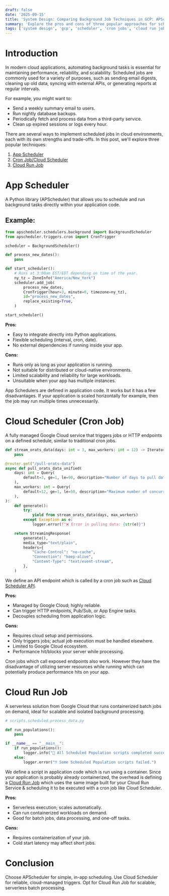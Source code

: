 ```yaml
---
draft: false
date: '2025-09-15'
title: 'System Design: Comparing Background Job Techniques in GCP: APScheduler, Cloud Scheduler, and Cloud Run Jobs'
summary: 'Explore the pros and cons of three popular approaches for scheduling and running background jobs in Google Cloud: APScheduler, Cloud Scheduler, and Cloud Run Jobs.'
tags: ['system design', 'gcp', 'scheduler', 'cron jobs', 'cloud run jobs']
---
```


# Introduction

In modern cloud applications, automating background tasks is essential for maintaining performance, reliability, and scalability. Scheduled jobs are commonly used for a variety of purposes, such as sending email digests, cleaning up old data, syncing with external APIs, or generating reports at regular intervals.

For example, you might want to:

- Send a weekly summary email to users.
- Run nightly database backups.
- Periodically fetch and process data from a third-party service.
- Clean up expired sessions or logs every hour.

There are several ways to implement scheduled jobs in cloud environments, each with its own strengths and trade-offs. In this post, we'll explore three popular techniques:

1. [App Scheduler](https://pypi.org/project/APScheduler/)
2. [Cron Job/Cloud Scheduler](https://cloud.google.com/scheduler/docs/schedule-run-cron-job)
3. [Cloud Run Job](https://cloud.google.com/run/docs/create-jobs)

# App Scheduler

A Python library (APScheduler) that allows you to schedule and run background tasks directly within your application code.

## Example:

```python
from apscheduler.schedulers.background import BackgroundScheduler
from apscheduler.triggers.cron import CronTrigger

scheduler = BackgroundScheduler()

def process_new_dates():
    pass

def start_scheduler():
    # Runs at 3:00am EST/EDT depending on time of the year.
    ny_tz = ZoneInfo("America/New_York")
    scheduler.add_job(
        process_new_dates,
        CronTrigger(hour=3, minute=0, timezone=ny_tz),
        id="process_new_dates",
        replace_existing=True,
    )

start_scheduler()
```

**Pros:**

- Easy to integrate directly into Python applications.
- Flexible scheduling (interval, cron, date).
- No external dependencies if running inside your app.

**Cons:**

- Runs only as long as your application is running.
- Not suitable for distributed or cloud-native environments.
- Limited scalability and reliability for large workloads.
- Unsuitable when your app has multiple instances.

App Schedulers are defined in application code. It works but it has a few disadvantages. If your application is scaled horizontally for example, then the job may run multiple times unnecessarily.

# Cloud Scheduler (Cron Job)

A fully managed Google Cloud service that triggers jobs or HTTP endpoints on a defined schedule, similar to traditional cron jobs.

```python
def stream_orats_data(days: int = 3, max_workers: int = 12) -> Iterator[str]:
    pass

@router.get("/pull-orats-data")
async def pull_orats_data_unified(
    days: int = Query(
        default=3, ge=1, le=90, description="Number of days to pull data for"
    ),
    max_workers: int = Query(
        default=12, ge=1, le=50, description="Maximum number of concurrent workers"
    ),
):
    def generate():
        try:
            yield from stream_orats_data(days, max_workers)
        except Exception as e:
            logger.error(f"❌ Error in pulling data: {str(e)}")

    return StreamingResponse(
        generate(),
        media_type="text/plain",
        headers={
            "Cache-Control": "no-cache",
            "Connection": "keep-alive",
            "Content-Type": "text/event-stream",
        },
    )
```

We define an API endpoint which is called by a cron job such as [Cloud Scheduler API](https://cloud.google.com/scheduler/docs).

**Pros:**

- Managed by Google Cloud; highly reliable.
- Can trigger HTTP endpoints, Pub/Sub, or App Engine tasks.
- Decouples scheduling from application logic.

**Cons:**

- Requires cloud setup and permissions.
- Only triggers jobs; actual job execution must be handled elsewhere.
- Limited to Google Cloud ecosystem.
- Performance hit/blocks your server while processing.

Cron jobs which call exposed endpoints also work. However they have the disadvantage of utilizing server resources while running which can potentially produce performance hits on your app.

# Cloud Run Job

A serverless solution from Google Cloud that runs containerized batch jobs on demand, ideal for scalable and isolated background processing.

```python
# scripts.scheduled.process_data.py

def run_populations():
    pass

if __name__ == "__main__":
    if run_populations():
        logger.info("🎉 All Scheduled Population scripts completed successfully.")
    else:
        logger.error("‼️ Some Scheduled Population scripts failed.")
```

We define a script in application code which is run using a container. Since your application is probably already containerized, the overhead is defining a [Cloud Run Job](https://cloud.google.com/run/docs/create-jobs) which uses
the same image built for your Cloud Run Service & scheduling it to be executed with a cron job like Cloud Scheduler.

**Pros:**

- Serverless execution; scales automatically.
- Can run containerized workloads on demand.
- Good for batch jobs, data processing, and one-off tasks.

**Cons:**

- Requires containerization of your job.
- Cold start latency may affect short jobs.

# Conclusion

Choose APScheduler for simple, in-app scheduling. Use Cloud Scheduler for reliable, cloud-managed triggers. Opt for Cloud Run Job for scalable, serverless batch processing.
